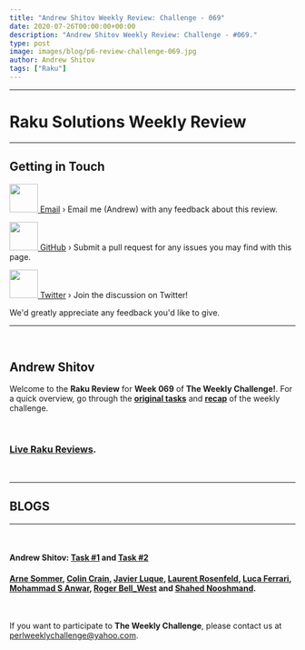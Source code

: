 ```yaml
---
title: "Andrew Shitov Weekly Review: Challenge - 069"
date: 2020-07-26T00:00:00+00:00
description: "Andrew Shitov Weekly Review: Challenge - #069."
type: post
image: images/blog/p6-review-challenge-069.jpg
author: Andrew Shitov
tags: ["Raku"]
---
```

***
# Raku Solutions Weekly Review
***

## Getting in Touch

<a href="mailto:andy@shitov.ru"><img src="/images/blog/Email.svg" height="50" width="50"> Email</a> › Email me (Andrew) with any feedback about this review.

<a href="https://github.com/manwar/perlweeklychallenge"><img src="/images/blog/Github.svg" height="50" width="50"> GitHub</a> › Submit a pull request for any issues you may find with this page.

<a href="https://twitter.com/perlwchallenge"><img src="/images/blog/Twitter.svg" height="50" width="50"> Twitter</a> › Join the discussion on Twitter!

We'd greatly appreciate any feedback you'd like to give.

***

<br>

## **Andrew Shitov**

Welcome to the **Raku Review** for **Week 069** of **The Weekly Challenge!**. For a quick overview, go through the [**original tasks**](/blog/perl-weekly-challenge-069/) and [**recap**](/blog/recap-challenge-069/) of the weekly challenge.

<br>

### [**Live Raku Reviews**](https://www.youtube.com/watch?v=qxzkcQ-V7co).

<br>

***
## BLOGS
***

<br>

#### Andrew Shitov: [Task #1](https://andrewshitov.com/2020/07/13/raku-challenge-week-69-issue-1/) and [Task #2](https://andrewshitov.com/2020/07/13/raku-challenge-week-69-issue-2/)
#### [Arne Sommer](https://raku-musings.com/binary-strobe.html), [Colin Crain](https://colincrain.wordpress.com/2020/07/18/strobelight-one-zero-one-zero/), [Javier Luque](https://perlchallenges.wordpress.com/2020/07/13/perl-weekly-challenge-069/), [Laurent Rosenfeld](http://blogs.perl.org/users/laurent_r/2020/07/perl-weekly-challenge-69-strobogrammatic-numbers-and-01-strings.html), [Luca Ferrari](https://fluca1978.github.io/2020/07/13/PerlWeeklyChallenge69.html#task2), [Mohammad S Anwar](http://blogs.perl.org/users/mohammad_s_anwar/2020/07/blog-the-weekly-challenge-069.html), [Roger Bell_West](https://blog.firedrake.org/archive/2020/07/Perl_Weekly_Challenge_69__invertible_numbers_and_very_long_strings.html) and [Shahed Nooshmand](https://rafraichisso.ir/2020/07/18/pwc-69).

<br>

If you want to participate to **The Weekly Challenge**, please contact us at <perlweeklychallenge@yahoo.com>.
